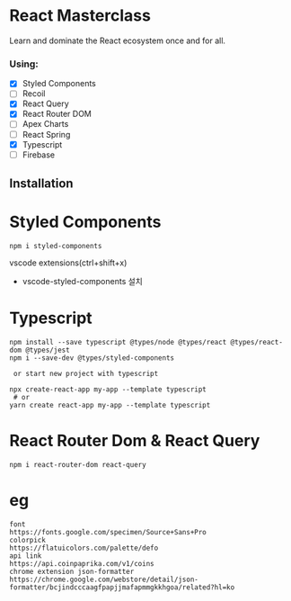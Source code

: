 # React Masterclass

Learn and dominate the React ecosystem once and for all.

### Using:

- [x] Styled Components
- [ ] Recoil
- [x] React Query
- [x] React Router DOM
- [ ] Apex Charts
- [ ] React Spring
- [x] Typescript
- [ ] Firebase

## Installation

# Styled Components

```node
npm i styled-components
```

vscode extensions(ctrl+shift+x)

- vscode-styled-components 설치

# Typescript

```node
npm install --save typescript @types/node @types/react @types/react-dom @types/jest
npm i --save-dev @types/styled-components

 or start new project with typescript

npx create-react-app my-app --template typescript
 # or
yarn create react-app my-app --template typescript
```

# React Router Dom & React Query

```node
npm i react-router-dom react-query
```

# eg

```node
font
https://fonts.google.com/specimen/Source+Sans+Pro
colorpick
https://flatuicolors.com/palette/defo
api link
https://api.coinpaprika.com/v1/coins
chrome extension json-formatter
https://chrome.google.com/webstore/detail/json-formatter/bcjindcccaagfpapjjmafapmmgkkhgoa/related?hl=ko
```
